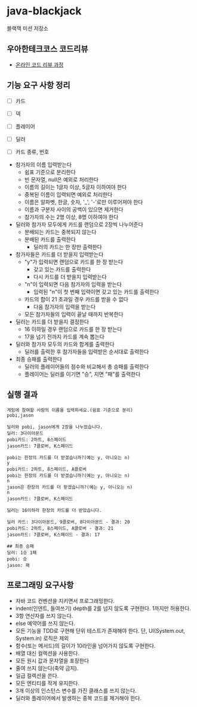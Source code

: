 # java-blackjack

블랙잭 미션 저장소

## 우아한테크코스 코드리뷰

- [온라인 코드 리뷰 과정](https://github.com/woowacourse/woowacourse-docs/blob/master/maincourse/README.md)

## 기능 요구 사항 정리

- [ ] 카드
- [ ] 덱
- [ ] 플레이어
- [ ] 딜러
- [ ] 카드 종류, 번호


- 참가자의 이름 입력받는다
  - 쉼표 기준으로 분리한다
  - 빈 문자열, null은 예외로 처리한다
  - 이름의 길이는 1글자 이상, 5글자 이하여야 한다
  - 중복된 이름이 입력되면 예외로 처리한다
  - 이름은 알파벳, 한글, 숫자, '_', '-'로만 이루어져야 한다
  - 이름과 구분자 사이의 공백이 있으면 제거한다
  - 참가자의 수는 2명 이상, 8명 이하여야 한다
- 딜러와 참가자 모두에게 카드를 랜덤으로 2장씩 나누어준다
  - 분배되는 카드는 중복되지 않는다
  - 분배된 카드를 출력한다
    - 딜러의 카드는 한 장만 출력한다
- 참가자들은 카드를 더 받을지 입력받는다
  - "y"가 입력되면 랜덤으로 카드를 한 장 받는다
    - 갖고 있는 카드를 출력한다
    - 다시 카드를 더 받을지 입력받는다
  - "n"이 입력되면 다음 참가자의 입력을 받는다
    - 입력된 "n"이 첫 번째 입력이면 갖고 있는 카드를 출력한다
  - 카드의 합이 21 초과일 경우 카드를 받을 수 없다
    - 다음 참가자의 입력을 받는다
  - 모든 참가자들의 입력이 끝날 때까지 반복한다
- 딜러는 카드를 더 받을지 결정한다
  - 16 이하일 경우 랜덤으로 카드를 한 장 받는다
  - 17을 넘기 전까지 카드를 계속 뽑는다
- 딜러와 참가자 모두의 카드와 합계를 출력한다
  - 딜러를 출력한 후 참가자들을 입력받은 순서대로 출력한다
- 최종 승패를 출력한다
  - 딜러의 플레이어들의 점수와 비교해서 총 승패를 출력한다
  - 플레이어는 딜러를 이기면 "승", 지면 "패"를 출력한다

## 실행 결과
```
게임에 참여할 사람의 이름을 입력하세요.(쉼표 기준으로 분리)
pobi,jason

딜러와 pobi, jason에게 2장을 나누었습니다.
딜러: 3다이아몬드
pobi카드: 2하트, 8스페이드
jason카드: 7클로버, K스페이드

pobi는 한장의 카드를 더 받겠습니까?(예는 y, 아니오는 n)
y
pobi카드: 2하트, 8스페이드, A클로버
pobi는 한장의 카드를 더 받겠습니까?(예는 y, 아니오는 n)
n
jason은 한장의 카드를 더 받겠습니까?(예는 y, 아니오는 n)
n
jason카드: 7클로버, K스페이드

딜러는 16이하라 한장의 카드를 더 받았습니다.

딜러 카드: 3다이아몬드, 9클로버, 8다이아몬드 - 결과: 20
pobi카드: 2하트, 8스페이드, A클로버 - 결과: 21
jason카드: 7클로버, K스페이드 - 결과: 17

## 최종 승패
딜러: 1승 1패
pobi: 승
jason: 패
```

## 프로그래밍 요구사항
- 자바 코드 컨벤션을 지키면서 프로그래밍한다.
- indent(인덴트, 들여쓰기) depth를 2를 넘지 않도록 구현한다. 1까지만 허용한다.
- 3항 연산자를 쓰지 않는다.
- else 예약어를 쓰지 않는다.
- 모든 기능을 TDD로 구현해 단위 테스트가 존재해야 한다. 단, UI(System.out, System.in) 로직은 제외
- 함수(또는 메서드)의 길이가 10라인을 넘어가지 않도록 구현한다.
- 배열 대신 컬렉션을 사용한다.
- 모든 원시 값과 문자열을 포장한다
- 줄여 쓰지 않는다(축약 금지).
- 일급 컬렉션을 쓴다.
- 모든 엔티티를 작게 유지한다.
- 3개 이상의 인스턴스 변수를 가진 클래스를 쓰지 않는다.
- 딜러와 플레이어에서 발생하는 중복 코드를 제거해야 한다.
